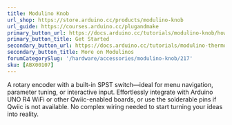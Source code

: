 ```yaml
---
title: Modulino Knob
url_shop: https://store.arduino.cc/products/modulino-knob
url_guide: https://courses.arduino.cc/plugandmake
primary_button_url: https://docs.arduino.cc/tutorials/modulino-knob/how-knob/
primary_button_title: Get Started
secondary_button_url: https://docs.arduino.cc/tutorials/modulino-thermo/how-general/
secondary_button_title: More on Modulinos
forumCategorySlug: '/hardware/accessories/modulino-knob/217'
sku: [ABX00107]
---
```


A rotary encoder with a built-in SPST switch—ideal for menu navigation, parameter tuning, or interactive input. Effortlessly integrate with Arduino UNO R4 WiFi or other Qwiic-enabled boards, or use the solderable pins if Qwiic is not available. No complex wiring needed to start turning your ideas into reality.
